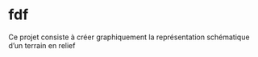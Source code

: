 # fdf
Ce projet consiste à créer graphiquement la représentation schématique d’un terrain en relief
